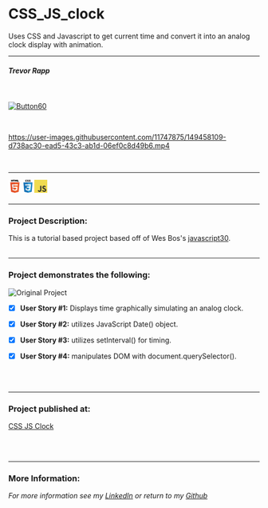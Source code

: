 # CSS_JS_clock

Uses CSS and Javascript to get current time and convert it into an analog clock display with animation.

 ---
 
 ##### Trevor Rapp

<br>


[![Button60](https://user-images.githubusercontent.com/11747875/145134031-63e505b6-c009-4e4b-8bd6-bc160c52c3f1.png)](https://trrapp12.github.io/CSS_JS_clock/)

<br>



https://user-images.githubusercontent.com/11747875/149458109-d738ac30-ead5-43c3-ab1d-06ef0c8d49b6.mp4



<br />

---

<img align="left" alt="HTML5" width="26px" src="https://raw.githubusercontent.com/github/explore/80688e429a7d4ef2fca1e82350fe8e3517d3494d/topics/html/html.png" />
<img align="left" alt="CSS3" width="26px" src="https://raw.githubusercontent.com/github/explore/80688e429a7d4ef2fca1e82350fe8e3517d3494d/topics/css/css.png" />
<img align="left" alt="JavaScript" width="26px" src="https://raw.githubusercontent.com/github/explore/80688e429a7d4ef2fca1e82350fe8e3517d3494d/topics/javascript/javascript.png" />
<br>
<br>

---

### Project Description:

This is a tutorial based project based off of Wes Bos's [javascript30](https://javascript30.com/).
<br>
<br>

---



### Project demonstrates the following:</a>


![Original Project](https://user-images.githubusercontent.com/11747875/145134811-b1988778-44ab-43fd-b194-07041f0fb393.gif)

- [X] **User Story #1:** Displays time graphically simulating an analog clock.

- [X] **User Story #2:** utilizes JavaScript Date() object.

- [X] **User Story #3:** utilizes setInterval() for timing.

- [X] **User Story #4:** manipulates DOM with document.querySelector().

<br>
<br>

---

### Project published at: 


[CSS JS Clock](https://trrapp12.github.io/CSS_JS_clock/)

<br>
<br>

---

### More Information:

*For more information see my [LinkedIn](https://www.linkedin.com/in/trevor-rapp-042a1037) or return to my [Github](https://github.com/trrapp12)*



